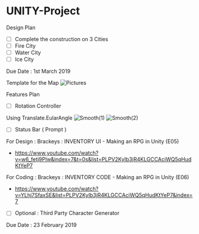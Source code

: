 # UNITY-Project

Design Plan
- [ ] Complete the construction on 3 Cities
- [ ] Fire City
- [ ] Water City
- [ ] Ice City

Due Date : 1st March 2019

Template for the Map
![Pictures](https://cdn.discordapp.com/attachments/346967448781717505/547288359404306433/Template.png)

Features Plan
- [ ] Rotation Controller

Using Translate.EularAngle
![Smooth(1)](https://cdn.discordapp.com/attachments/346967448781717505/547290191136555028/Smooth_Transforming.PNG)
![Smooth(2)](https://cdn.discordapp.com/attachments/346967448781717505/547290189421215745/Smooth_Transforming_2.PNG)

- [ ] Status Bar ( Prompt )

For Design :
Brackeys : INVENTORY UI - Making an RPG in Unity (E05)
- https://www.youtube.com/watch?v=w6_fetj9PIw&index=7&t=0s&list=PLPV2KyIb3jR4KLGCCAciWQ5qHudKtYeP7

For Coding :
Brackeys : INVENTORY CODE - Making an RPG in Unity (E06)
- https://www.youtube.com/watch?v=YLhj7SfaxSE&list=PLPV2KyIb3jR4KLGCCAciWQ5qHudKtYeP7&index=7

- [ ] Optional : Third Party Character Generator

Due Date : 23 February 2019

